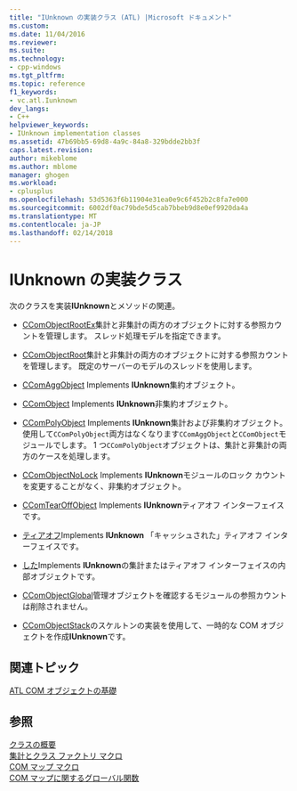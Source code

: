 ```yaml
---
title: "IUnknown の実装クラス (ATL) |Microsoft ドキュメント"
ms.custom: 
ms.date: 11/04/2016
ms.reviewer: 
ms.suite: 
ms.technology:
- cpp-windows
ms.tgt_pltfrm: 
ms.topic: reference
f1_keywords:
- vc.atl.Iunknown
dev_langs:
- C++
helpviewer_keywords:
- IUnknown implementation classes
ms.assetid: 47b69bb5-69d8-4a9c-84a8-329bdde2bb3f
caps.latest.revision: 
author: mikeblome
ms.author: mblome
manager: ghogen
ms.workload:
- cplusplus
ms.openlocfilehash: 53d5363f6b11904e31ea0e9c6f452b2c8fa7e000
ms.sourcegitcommit: 6002df0ac79bde5d5cab7bbeb9d8e0ef9920da4a
ms.translationtype: MT
ms.contentlocale: ja-JP
ms.lasthandoff: 02/14/2018
---
```

# <a name="iunknown-implementation-classes"></a>IUnknown の実装クラス
次のクラスを実装**IUnknown**とメソッドの関連。  
  
-   [CComObjectRootEx](../atl/reference/ccomobjectrootex-class.md)集計と非集計の両方のオブジェクトに対する参照カウントを管理します。 スレッド処理モデルを指定できます。  
  
-   [CComObjectRoot](../atl/reference/ccomobjectroot-class.md)集計と非集計の両方のオブジェクトに対する参照カウントを管理します。 既定のサーバーのモデルのスレッドを使用します。  
  
-   [CComAggObject](../atl/reference/ccomaggobject-class.md) Implements **IUnknown**集約オブジェクト。  
  
-   [CComObject](../atl/reference/ccomobject-class.md) Implements **IUnknown**非集約オブジェクト。  
  
-   [CComPolyObject](../atl/reference/ccompolyobject-class.md) Implements **IUnknown**集計および非集約オブジェクト。 使用して`CComPolyObject`両方はなくなります`CComAggObject`と`CComObject`モジュールでします。 1 つ`CComPolyObject`オブジェクトは、集計と非集計の両方のケースを処理します。  
  
-   [CComObjectNoLock](../atl/reference/ccomobjectnolock-class.md) Implements **IUnknown**モジュールのロック カウントを変更することがなく、非集約オブジェクト。  
  
-   [CComTearOffObject](../atl/reference/ccomtearoffobject-class.md) Implements **IUnknown**ティアオフ インターフェイスです。  
  
-   [ティアオフ](../atl/reference/ccomcachedtearoffobject-class.md)Implements **IUnknown** 「キャッシュされた」ティアオフ インターフェイスです。  
  
-   [した](../atl/reference/ccomcontainedobject-class.md)Implements **IUnknown**の集計またはティアオフ インターフェイスの内部オブジェクトです。  
  
-   [CComObjectGlobal](../atl/reference/ccomobjectglobal-class.md)管理オブジェクトを確認するモジュールの参照カウントは削除されません。  
  
-   [CComObjectStack](../atl/reference/ccomobjectstack-class.md)のスケルトンの実装を使用して、一時的な COM オブジェクトを作成**IUnknown**です。  
  
## <a name="related-articles"></a>関連トピック  
 [ATL COM オブジェクトの基礎](../atl/fundamentals-of-atl-com-objects.md)  
  
## <a name="see-also"></a>参照  
 [クラスの概要](../atl/atl-class-overview.md)   
 [集計とクラス ファクトリ マクロ](../atl/reference/aggregation-and-class-factory-macros.md)   
 [COM マップ マクロ](../atl/reference/com-map-macros.md)   
 [COM マップに関するグローバル関数](../atl/reference/com-map-global-functions.md)

